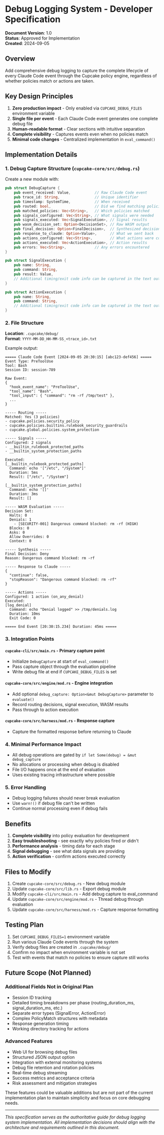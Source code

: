 # Debug Logging System - Developer Specification

**Document Version**: 1.0  
**Status**: Approved for Implementation  
**Created**: 2024-09-05  

## Overview

Add comprehensive debug logging to capture the complete lifecycle of every Claude Code event through the Cupcake policy engine, regardless of whether policies match or actions are taken.

## Key Design Principles

1. **Zero production impact** - Only enabled via `CUPCAKE_DEBUG_FILES` environment variable
2. **Single file per event** - Each Claude Code event generates one complete debug file
3. **Human-readable format** - Clear sections with intuitive separation
4. **Complete visibility** - Captures events even when no policies match
5. **Minimal code changes** - Centralized implementation in `eval_command()`

## Implementation Details

### 1. Debug Capture Structure (`cupcake-core/src/debug.rs`)

Create a new module with:

```rust
pub struct DebugCapture {
    pub event_received: Value,           // Raw Claude Code event
    pub trace_id: String,                // Unique identifier
    pub timestamp: SystemTime,           // When received
    pub routed: bool,                    // Did we find matching policies?
    pub matched_policies: Vec<String>,   // Which policies matched
    pub signals_configured: Vec<String>, // What signals were needed
    pub signals_executed: Vec<SignalExecution>, // Signal results
    pub wasm_decision_set: Option<DecisionSet>, // Raw WASM output
    pub final_decision: Option<FinalDecision>,  // Synthesized decision
    pub response_to_claude: Option<Value>,      // What we sent back
    pub actions_configured: Vec<String>,        // What actions were configured
    pub actions_executed: Vec<ActionExecution>, // Action results
    pub errors: Vec<String>,             // Any errors encountered
}

pub struct SignalExecution {
    pub name: String,
    pub command: String,
    pub result: Value,
    // Additional timing/exit code info can be captured in the text output
}

pub struct ActionExecution {
    pub name: String, 
    pub command: String,
    // Additional timing/exit code info can be captured in the text output
}
```

### 2. File Structure

**Location**: `.cupcake/debug/`  
**Format**: `YYYY-MM-DD_HH-MM-SS_<trace_id>.txt`

Example output:

```
===== Claude Code Event [2024-09-05 20:30:15] [abc123-def456] =====
Event Type: PreToolUse
Tool: Bash
Session ID: session-789

Raw Event:
{
  "hook_event_name": "PreToolUse",
  "tool_name": "Bash",
  "tool_input": { "command": "rm -rf /tmp/test" },
  ...
}

----- Routing -----
Matched: Yes (3 policies)
- cupcake.policies.security_policy
- cupcake.policies.builtins.rulebook_security_guardrails  
- cupcake.global.policies.system_protection

----- Signals -----
Configured: 2 signals
- __builtin_rulebook_protected_paths
- __builtin_system_protection_paths

Executed:
[__builtin_rulebook_protected_paths]
  Command: echo '["/etc", "/System"]'
  Duration: 5ms
  Result: ["/etc", "/System"]

[__builtin_system_protection_paths]
  Command: echo '[]'
  Duration: 3ms
  Result: []

----- WASM Evaluation -----
Decision Set:
  Halts: 0
  Denials: 1
    - [SECURITY-001] Dangerous command blocked: rm -rf (HIGH)
  Blocks: 0
  Asks: 0
  Allow Overrides: 0
  Context: 0

----- Synthesis -----
Final Decision: Deny
Reason: Dangerous command blocked: rm -rf

----- Response to Claude -----
{
  "continue": false,
  "stopReason": "Dangerous command blocked: rm -rf"
}

----- Actions -----
Configured: 1 action (on_any_denial)
Executed:
[log_denial]
  Command: echo "Denial logged" >> /tmp/denials.log
  Duration: 10ms
  Exit Code: 0

===== End Event [20:30:15.234] Duration: 45ms =====
```

### 3. Integration Points

#### `cupcake-cli/src/main.rs` - Primary capture point
- Initialize `DebugCapture` at start of `eval_command()`
- Pass capture object through the evaluation pipeline
- Write debug file at end if `CUPCAKE_DEBUG_FILES` is set

#### `cupcake-core/src/engine/mod.rs` - Engine integration
- Add optional `debug_capture: Option<&mut DebugCapture>` parameter to `evaluate()`
- Record routing decisions, signal execution, WASM results
- Pass through to action execution

#### `cupcake-core/src/harness/mod.rs` - Response capture
- Capture the formatted response before returning to Claude

### 4. Minimal Performance Impact
- All debug operations are gated by `if let Some(debug) = &mut debug_capture`
- No allocations or processing when debug is disabled
- File I/O happens once at the end of evaluation
- Uses existing tracing infrastructure where possible

### 5. Error Handling
- Debug logging failures should never break evaluation
- Use `warn!()` if debug file can't be written
- Continue normal processing even if debug fails

## Benefits

1. **Complete visibility** into policy evaluation for development
2. **Easy troubleshooting** - see exactly why policies fired or didn't
3. **Performance analysis** - timing data for each stage
4. **Signal debugging** - see what data signals are providing
5. **Action verification** - confirm actions executed correctly

## Files to Modify

1. Create `cupcake-core/src/debug.rs` - New debug module
2. Update `cupcake-core/src/lib.rs` - Export debug module
3. Modify `cupcake-cli/src/main.rs` - Add debug capture to eval_command
4. Update `cupcake-core/src/engine/mod.rs` - Thread debug through evaluation
5. Update `cupcake-core/src/harness/mod.rs` - Capture response formatting

## Testing Plan

1. Set `CUPCAKE_DEBUG_FILES=1` environment variable
2. Run various Claude Code events through the system
3. Verify debug files are created in `.cupcake/debug/`
4. Confirm no impact when environment variable is not set
5. Test with events that match no policies to ensure capture still works

## Future Scope (Not Planned)

### Additional Fields Not in Original Plan
- Session ID tracking
- Detailed timing breakdowns per phase (routing_duration_ms, signal_duration_ms, etc.)
- Separate error types (SignalError, ActionError)
- Complex PolicyMatch structures with metadata
- Response generation timing
- Working directory tracking for actions

### Advanced Features
- Web UI for browsing debug files
- Structured JSON output option
- Integration with external monitoring systems
- Debug file retention and rotation policies
- Real-time debug streaming
- Success metrics and acceptance criteria
- Risk assessment and mitigation strategies

These features could be valuable additions but are not part of the current implementation plan to maintain simplicity and focus on core debugging needs.

---

*This specification serves as the authoritative guide for debug logging system implementation. All implementation decisions should align with the architecture and requirements outlined in this document.*